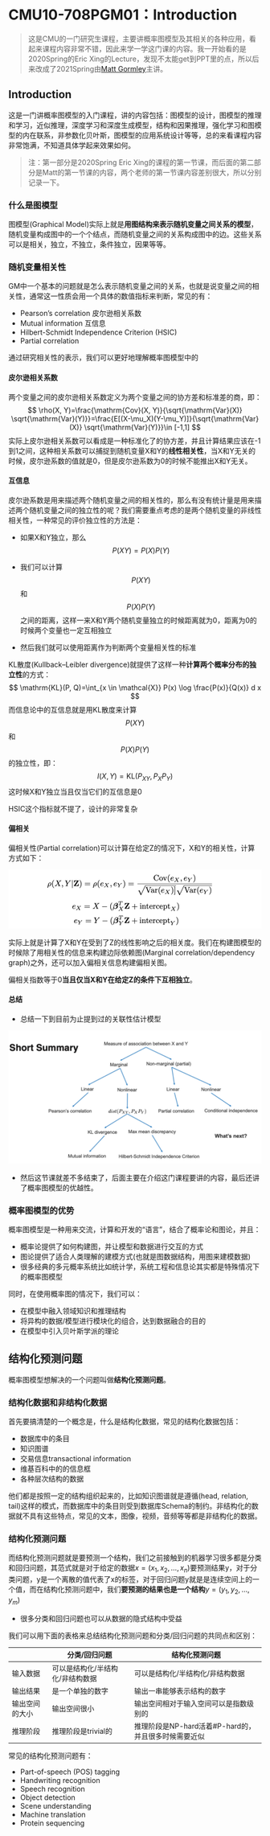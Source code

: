 # CMU10-708PGM01：Introduction

> 这是CMU的一门研究生课程，主要讲概率图模型及其相关的各种应用，看起来课程内容非常不错，因此来学一学这门课的内容。我一开始看的是2020Spring的Eric Xing的Lecture，发现不太能get到PPT里的点，所以后来改成了2021Spring由[Matt Gormley](http://www.cs.cmu.edu/~mgormley/)主讲。

## Introduction

这是一门讲概率图模型的入门课程，讲的内容包括：图模型的设计，图模型的推理和学习，近似推理，深度学习和深度生成模型，结构和因果推理，强化学习和图模型的内在联系，非参数化贝叶斯，图模型的应用系统设计等等，总的来看课程内容非常饱满，不知道具体学起来效果如何。

> 注：第一部分是2020Spring Eric Xing的课程的第一节课，而后面的第二部分是Matt的第一节课的内容，两个老师的第一节课内容差别很大，所以分别记录一下。

### 什么是图模型

图模型(Graphical Model)实际上就是**用图结构来表示随机变量之间关系的模型**，随机变量构成图中的一个个结点，而随机变量之间的关系构成图中的边。这些关系可以是相关，独立，不独立，条件独立，因果等等。

### 随机变量相关性

GM中一个基本的问题就是怎么表示随机变量之间的关系，也就是说变量之间的相关性，通常这一性质会用一个具体的数值指标来判断，常见的有：

- Pearson’s correlation 皮尔逊相关系数
- Mutual information 互信息
- Hilbert-Schmidt Independence Criterion (HSIC)
- Partial correlation

通过研究相关性的表示，我们可以更好地理解概率图模型中的

#### 皮尔逊相关系数

两个变量之间的皮尔逊相关系数定义为两个变量之间的协方差和标准差的商，即：
$$
\rho(X, Y)=\frac{\mathrm{Cov}(X, Y)}{\sqrt{\mathrm{Var}(X)} \sqrt{\mathrm{Var}(Y)}}=\frac{E[(X-\mu_X)(Y-\mu_Y)]}{\sqrt{\mathrm{Var}(X)} \sqrt{\mathrm{Var}(Y)}}\in [-1,1]
$$
实际上皮尔逊相关系数可以看成是一种标准化了的协方差，并且计算结果应该在-1到1之间，这种相关系数可以捕捉到随机变量X和Y的**线性相关性**，当X和Y无关的时候，皮尔逊系数的值就是0，但是皮尔逊系数为0的时候不能推出X和Y无关。

#### 互信息

皮尔逊系数是用来描述两个随机变量之间的相关性的，那么有没有统计量是用来描述两个随机变量之间的独立性的呢？我们需要重点考虑的是两个随机变量的非线性相关性，一种常见的评价独立性的方法是：

- 如果X和Y独立，那么$$P(XY)=P(X)P(Y)$$

- 我们可以计算$$P(XY)$$和$$P(X)P(Y)$$之间的距离，这样一来X和Y两个随机变量独立的时候距离就为0，距离为0的时候两个变量也一定互相独立
- 然后我们就可以使用距离作为判断两个变量相关性的标准

KL散度(Kullback–Leibler divergence)就提供了这样一种**计算两个概率分布的独立性**的方式：
$$
\mathrm{KL}(P, Q)=\int_{x \in \mathcal{X}} P(x) \log \frac{P(x)}{Q(x)} d x
$$
而信息论中的互信息就是用KL散度来计算$$P(XY)$$和$$P(X)P(Y)$$的独立性，即：
$$
I(X, Y)=\mathrm{KL}\left(P_{X Y}, P_{X} P_{Y}\right)
$$
这时候X和Y独立当且仅当它们的互信息是0

HSIC这个指标就不提了，设计的非常复杂

#### 偏相关

偏相关性(Partial correlation)可以计算在给定Z的情况下，X和Y的相关性，计算方式如下：

![image-20210907103423801](static/image-20210907103423801.png)

实际上就是计算了X和Y在受到了Z的线性影响之后的相关度。我们在构建图模型的时候除了用相关性的信息来构建边际依赖图(Marginal correlation/dependency graph)之外，还可以加入偏相关信息构建偏相关图。

偏相关指数等于0**当且仅当X和Y在给定Z的条件下互相独立**。

#### 总结

- 总结一下到目前为止提到过的关联性估计模型

![image-20210907103900353](static/image-20210907103900353.png)



- 然后这节课就差不多结束了，后面主要在介绍这门课程要讲的内容，最后还讲了概率图模型的优越性。

### 概率图模型的优势

概率图模型是一种用来交流，计算和开发的“语言”，结合了概率论和图论，并且：

- 概率论提供了如何构建图，并让模型和数据进行交互的方式
- 图论提供了适合人类理解的建模方式(也就是图数据结构，用图来建模数据)
- 很多经典的多元概率系统比如统计学，系统工程和信息论其实都是特殊情况下的概率图模型

同时，在使用概率图的情况下，我们可以：

- 在模型中融入领域知识和推理结构
- 将异构的数据/模型进行模块化的组合，达到数据融合的目的
- 在模型中引入贝叶斯学派的理论

## 结构化预测问题

概率图模型想解决的一个问题叫做**结构化预测问题**。

### 结构化数据和非结构化数据

首先要搞清楚的一个概念是，什么是结构化数据，常见的结构化数据包括：

- 数据库中的条目
- 知识图谱
- 交易信息transactional information
- 维基百科中的的信息框
- 各种层次结构的数据

他们都是按照一定的结构组织起来的，比如知识图谱就是遵循(head, relation, tail)这样的模式，而数据库中的条目则受到数据库Schema的制约。非结构化的数据就不具有这些特点，常见的文本，图像，视频，音频等等都是非结构化的数据。

### 结构化预测问题

而结构化预测问题就是要预测一个结构，我们之前接触到的机器学习很多都是分类和回归问题，其范式就是对于给定的数据$x=(x_1,x_2,\dots,x_n)$要预测结果y，对于分类问题，y是一个离散的值代表了x的标签，对于回归问题y就是是连续空间上的一个值，而在结构化预测问题中，我们**要预测的结果也是一个结构**$y=(y_1,y_2,\dots,y_m)$ 

- 很多分类和回归问题也可以从数据的隐式结构中受益

我们可以用下面的表格来总结结构化预测问题和分类/回归问题的共同点和区别：

|                | 分类/回归问题                    | 结构化预测问题                                       |
| -------------- | -------------------------------- | ---------------------------------------------------- |
| 输入数据       | 可以是结构化/半结构化/非结构数据 | 可以是结构化/半结构化/非结构数据                     |
| 输出结果       | 是一个单独的数字                 | 输出一串能够表示结构的数字                           |
| 输出空间的大小 | 输出空间很小                     | 输出空间相对于输入空间可以是指数级别的               |
| 推理阶段       | 推理阶段是trivial的              | 推理阶段是NP-hard活着#P-hard的，并且很多时候需要近似 |

常见的结构化预测问题有：

- Part-of-speech (POS) tagging
- Handwriting recognition
- Speech recognition
- Object detection
- Scene understanding
- Machine translation
- Protein sequencing